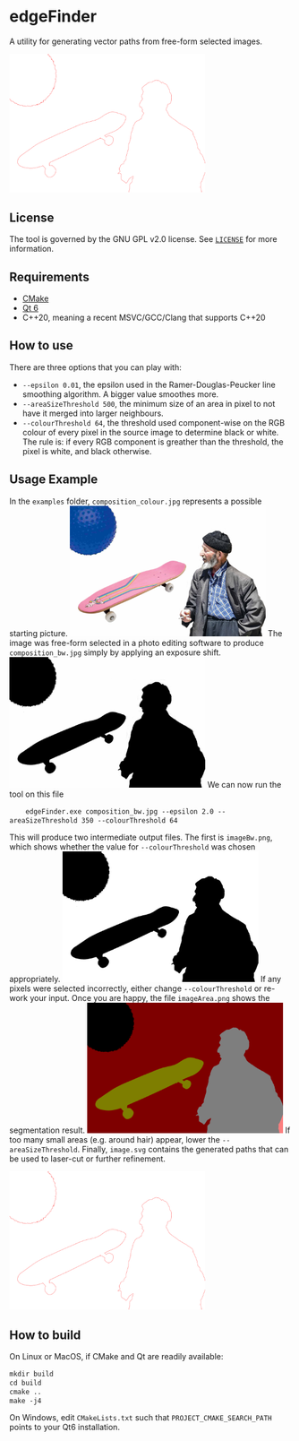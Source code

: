 # edgeFinder
A utility for generating vector paths from free-form selected images.

<img src="/examples/image.png?raw=true" width="350" alt="The vectorized path generated by EdgeFinder">

## License
The tool is governed by the GNU GPL v2.0 license. See [`LICENSE`](LICENSE) for more information.

## Requirements
 - [CMake](https://cmake.org/)
 - [Qt 6](https://www.qt.io/)
 - C++20, meaning a recent MSVC/GCC/Clang that supports C++20
 
## How to use
There are three options that you can play with:
 - `--epsilon 0.01`, the epsilon used in the Ramer-Douglas-Peucker line smoothing algorithm. A bigger value smoothes more.
 - `--areaSizeThreshold 500`, the minimum size of an area in pixel to not have it merged into larger neighbours.
 - `--colourThreshold 64`, the threshold used component-wise on the RGB colour of every pixel in the source image to determine black or white. The rule is: if every RGB component is greather than the threshold, the pixel is white, and black otherwise.

## Usage Example
In the `examples` folder, `composition_colour.jpg` represents a possible starting picture.
<img src="/examples/composition_colour.jpg?raw=true" width="350" alt="Three objects in colour">
The image was free-form selected in a photo editing software to produce `composition_bw.jpg` simply by applying an exposure shift.
<img src="/examples/composition_bw.jpg?raw=true" width="350" alt="Three objects, now almost in black and white">
We can now run the tool on this file
```
	edgeFinder.exe composition_bw.jpg --epsilon 2.0 --areaSizeThreshold 350 --colourThreshold 64
```
This will produce two intermediate output files.
The first is `imageBw.png`, which shows whether the value for `--colourThreshold` was chosen appropriately.
<img src="/examples/imageBw.png?raw=true" width="350" alt="Three objects, now in black and white">
If any pixels were selected incorrectly, either change `--colourThreshold` or re-work your input.
Once you are happy, the file `imageArea.png` shows the segmentation result.
<img src="/examples/imageArea.png?raw=true" width="350" alt="Three objects, now segmented into areas">
If too many small areas (e.g. around hair) appear, lower the `--areaSizeThreshold`.
Finally, `image.svg` contains the generated paths that can be used to laser-cut or further refinement.

<img src="/examples/image.png?raw=true" width="350" alt="Three objects, outlines by a red vector path">

## How to build

On Linux or MacOS, if CMake and Qt are readily available:
```
mkdir build
cd build
cmake ..
make -j4
```

On Windows, edit `CMakeLists.txt` such that `PROJECT_CMAKE_SEARCH_PATH` points to your Qt6 installation.
